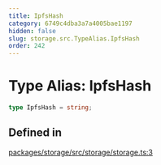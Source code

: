 ```yaml
---
title: IpfsHash
category: 6749c4dba3a7a4005bae1197
hidden: false
slug: storage.src.TypeAlias.IpfsHash
order: 242
---
```


# Type Alias: IpfsHash

```ts
type IpfsHash = string;
```

## Defined in

[packages/storage/src/storage/storage.ts:3](https://github.com/zkcloudworker/minatokens-lib/blob/main/packages/storage/src/storage/storage.ts#L3)

